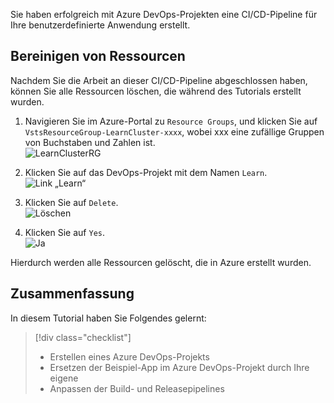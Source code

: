 Sie haben erfolgreich mit Azure DevOps-Projekten eine CI/CD-Pipeline für Ihre benutzerdefinierte Anwendung erstellt. 

## <a name="clean-up-resources"></a>Bereinigen von Ressourcen

Nachdem Sie die Arbeit an dieser CI/CD-Pipeline abgeschlossen haben, können Sie alle Ressourcen löschen, die während des Tutorials erstellt wurden.

1. Navigieren Sie im Azure-Portal zu `Resource Groups`, und klicken Sie auf `VstsResourceGroup-LearnCluster-xxxx`, wobei xxx eine zufällige Gruppen von Buchstaben und Zahlen ist.  
![LearnClusterRG](/media-draft/4-learnclusterrg.png)

2. Klicken Sie auf das DevOps-Projekt mit dem Namen `Learn`.  
![Link „Learn“](/media-draft/4-learnlink.png)

3. Klicken Sie auf `Delete`.  
![Löschen](/media-draft/4-deleteproj.png)

4. Klicken Sie auf `Yes`.  
![Ja](/media-draft/4-yes.png)

Hierdurch werden alle Ressourcen gelöscht, die in Azure erstellt wurden.

## <a name="summary"></a>Zusammenfassung

In diesem Tutorial haben Sie Folgendes gelernt:
> [!div class="checklist"]
> * Erstellen eines Azure DevOps-Projekts
> * Ersetzen der Beispiel-App im Azure DevOps-Projekt durch Ihre eigene
> * Anpassen der Build- und Releasepipelines
